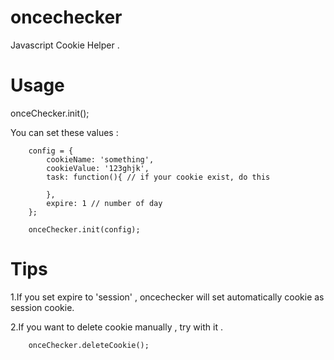 oncechecker
===========

Javascript Cookie Helper . 

Usage
=====

onceChecker.init();

You can set these values :

		config = {
			cookieName: 'something',
			cookieValue: '123ghjk',
			task: function(){ // if your cookie exist, do this

			},
			expire: 1 // number of day
		};

		onceChecker.init(config);

Tips
====

1.If you set expire to 'session' , oncechecker will set automatically cookie as session cookie.

2.If you want to delete cookie manually , try with it .

		onceChecker.deleteCookie();

